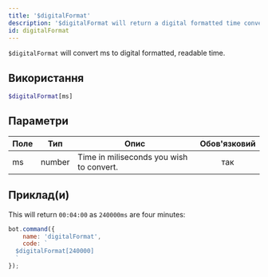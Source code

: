 ```yaml
---
title: '$digitalFormat'
description: '$digitalFormat will return a digital formatted time converted from ms.'
id: digitalFormat
---
```


`$digitalFormat` will convert ms to digital formatted, readable time.

## Використання

```php
$digitalFormat[ms]
```

## Параметри

| Поле | Тип    | Опис                                     | Обов'язковий |
| ---- | ------ | ---------------------------------------- |:------------:|
| ms   | number | Time in miliseconds you wish to convert. |     так      |

## Приклад(и)

This will return `00:04:00` as `240000ms` are four minutes:

```javascript
bot.command({
    name: 'digitalFormat',
    code: `
  $digitalFormat[240000]
  `
});
```

